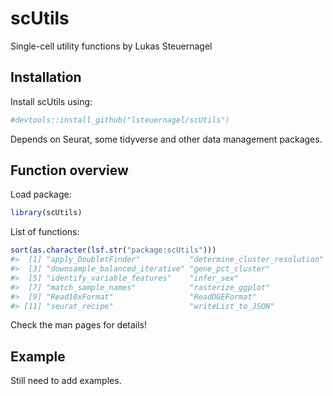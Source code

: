 
<!-- README.md is generated from README.Rmd. Please edit that file -->

# scUtils

<!-- badges: start -->
<!-- badges: end -->

Single-cell utility functions by Lukas Steuernagel

## Installation

Install scUtils using:

``` r
#devtools::install_github("lsteuernagel/scUtils")
```

Depends on Seurat, some tidyverse and other data management packages.

## Function overview

Load package:

``` r
library(scUtils)
```

List of functions:

``` r
sort(as.character(lsf.str("package:scUtils")))
#>  [1] "apply_DoubletFinder"           "determine_cluster_resolution" 
#>  [3] "downsample_balanced_iterative" "gene_pct_cluster"             
#>  [5] "identify_variable_features"    "infer_sex"                    
#>  [7] "match_sample_names"            "rasterize_ggplot"             
#>  [9] "Read10xFormat"                 "ReadDGEFormat"                
#> [11] "seurat_recipe"                 "writeList_to_JSON"
```

Check the man pages for details!

## Example

Still need to add examples.

